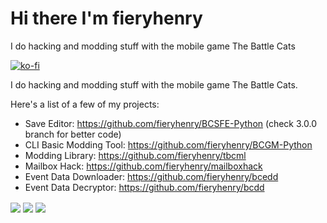 # Hi there I'm fieryhenry

I do hacking and modding stuff with the mobile game The Battle Cats

[![ko-fi](https://ko-fi.com/img/githubbutton_sm.svg)](https://ko-fi.com/M4M53M4MN)

I do hacking and modding stuff with the mobile game The Battle Cats.

Here's a list of a few of my projects:
- Save Editor: <https://github.com/fieryhenry/BCSFE-Python> (check 3.0.0 branch for better code)
- CLI Basic Modding Tool: <https://github.com/fieryhenry/BCGM-Python>
- Modding Library: <https://github.com/fieryhenry/tbcml>
- Mailbox Hack: <https://github.com/fieryhenry/mailboxhack>
- Event Data Downloader: <https://github.com/fieryhenry/bcedd>
- Event Data Decryptor: <https://github.com/fieryhenry/bcdd>

<img align="center" src="https://github-readme-stats.vercel.app/api?username=fieryhenry&show_icons=true&count_private=true&theme=dark&hide=contribs,prs,issues&hide_rank=true" />
<img align="center" src="https://github-readme-stats.vercel.app/api/pin/?username=fieryhenry&repo=BCSFE-Python&theme=dark&show_owner=true" />
<img align="center" src="https://github-readme-stats.vercel.app/api/wakatime?username=fieryhenry&theme=dark&layout=compact&langs_count=5" />
